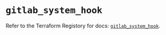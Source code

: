 # `gitlab_system_hook`

Refer to the Terraform Registory for docs: [`gitlab_system_hook`](https://registry.terraform.io/providers/gitlabhq/gitlab/16.4.1/docs/resources/system_hook).
